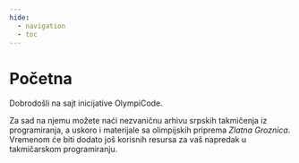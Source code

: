 ```yaml
---
hide:
  - navigation
  - toc
---
```


# Početna

Dobrodošli na sajt inicijative OlympiCode. 

Za sad na njemu možete naći nezvaničnu arhivu srpskih takmičenja iz programiranja, a uskoro i materijale sa olimpijskih priprema *Zlatna Groznica*. Vremenom će biti dodato još korisnih resursa za vaš napredak u takmičarskom programiranju.